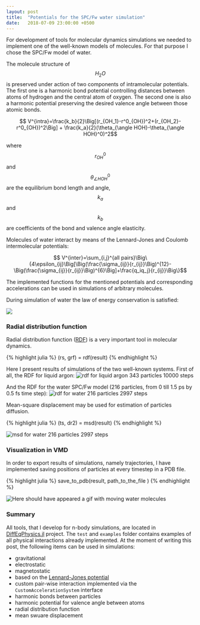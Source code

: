 ```yaml
---
layout: post
title:  "Potentials for the SPC/Fw water simulation"
date:   2018-07-09 23:00:00 +0500
---
```


<script type="text/javascript" async
  src="https://cdnjs.cloudflare.com/ajax/libs/mathjax/2.7.4/latest.js?config=TeX-MML-AM_CHTML">
</script>

For development of tools for molecular dynamics simulations we needed to implement one of the well-known models of molecules. For that purpose I chose the SPC/Fw model of water. 

The molecule structure of $$H_2O$$ is preserved under action of two components of intramolecular potentials.
The first one is a harmonic bond potential controlling distances between atoms of hydrogen and the central atom of oxygen. 
The second one is also a harmonic  potential preserving the desired valence angle between those atomic bonds.

$$ V^{intra}=\frac{k_b}{2}\Big[(r_{OH_1}-r^0_{OH})^2+(r_{OH_2}-r^0_{OH})^2\Big] + \frac{k_a}{2}(\theta_{\angle HOH}-\theta_{\angle HOH}^0)^2$$

where $$r^0_{OH}$$ and $$\theta_{\angle HOH}^0$$ are the equilibrium bond length and angle, $$k_a$$ and $$k_b$$ are coefficients of the bond and valence angle elasticity.

Molecules of water interact by means of the Lennard-Jones and Coulomb intermolecular potentials:

$$ V^{inter}=\sum_{i,j}^{all pairs}\Big\{4\epsilon_{ij}\Big[\Big(\frac{\sigma_{ij}}{r_{ij}}\Big)^{12}-\Big(\frac{\sigma_{ij}}{r_{ij}}\Big)^{6}\Big]+\frac{q_iq_j}{r_{ij}}\Big\}$$

The implemented functions for the mentioned potentials and corresponding accelerations can be used in simulations of arbitrary molecules.

During simulation of water the law of energy conservation is satisfied:

<img src="https://user-images.githubusercontent.com/16945627/42471765-5967689a-83d8-11e8-9cf5-790e8ab33947.png">

### Radial distribution function
Radial distribution function ([RDF](https://en.wikipedia.org/wiki/Radial_distribution_function)) is a very important tool in molecular dynamics.

{% highlight julia %}
(rs, grf) = rdf(result)
{% endhighlight %}

Here I present results of simulations of the two well-known systems.
First of all, the RDF for liquid argon:
![rdf for liquid argon 343 particles 10000 steps](https://user-images.githubusercontent.com/16945627/41996141-6867fe5a-7a6d-11e8-92a9-24e9b99b7ebd.png)

And the RDF for the water SPC/Fw model (216 particles, from 0 till 1.5 ps by 0.5 fs time step):
![rdf for water 216 particles 2997 steps](https://user-images.githubusercontent.com/16945627/42346082-d1177e5a-80ba-11e8-9fc4-141a61b3ab3f.png)

Mean-square displacement may be used for estimation of particles diffusion.

{% highlight julia %}
(ts, dr2) = msd(result)
{% endhighlight %}

![msd for water 216 particles 2997 steps](https://user-images.githubusercontent.com/16945627/41996180-8b9667ae-7a6d-11e8-9aa6-b0a441064e82.png)

### Visualization in VMD
In order to export results of simulations, namely trajectories, I have implemented saving positions of particles at every timestep in a PDB file.

{% highlight julia %}
save_to_pdb(result, path_to_the_file )
{% endhighlight %}

<img src="https://user-images.githubusercontent.com/16945627/42470151-0774a85e-83d3-11e8-9ca6-6a5925848d62.gif" alt="Here should have appeared a gif with moving water molecules">

### Summary
All tools, that I develop for n-body simulations, are located in [DiffEqPhysics.jl](https://github.com/JuliaDiffEq/DiffEqPhysics.jl) project. The `test` and `examples` folder contains examples of all physical interactions already implemented. At the moment of writing this post, the following items can be used in simulations:
- gravitational
- electrostatic
- magnetostatic
- based on the [Lennard-Jones potential](https://en.wikipedia.org/wiki/Lennard-Jones_potential)
- custom pair-wise interaction implemented via the `CustomAccelerationSystem` interface
- harmonic bonds between particles
- harmonic potential for valence angle between atoms
- radial distribution function
- mean swuare displacement



